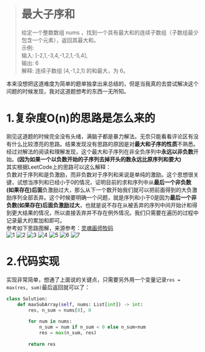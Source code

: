 ># 最大子序和  
>给定一个整数数组 nums ，找到一个具有最大和的连续子数组（子数组最少包含一个元素），返回其最大和。  
>示例:  
>输入: [-2,1,-3,4,-1,2,1,-5,4],  
>输出: 6  
>解释: 连续子数组 [4,-1,2,1] 的和最大，为 6。  
  
本来没想把这道难度为简单的题单独拿出来总结的，但是当我真的去尝试解决这个问题的时候发现，我对这道题想考的东西一无所知。
  
# 1.复杂度O(n)的思路是怎么来的  
刚见这道题的时候完全没有头绪，满脑子都是暴力解法。无奈只能看看评论区有没有什么比较漂亮的思路。结果发现没有思路的原因是对**最大和子序的性质**不熟悉。  
经过对解法的阅读和理解发现，这个最大和子序列在非全负序列中**永远以非负数**开始。**(因为如果一个以负数开始的子序列去掉开头的数永远比原序列和要大)**  
其实根据LeetCode上的思路可以这么解释：  
负数对于序列和是负激励，而非负数对于序列和来说是单纯的激励。这个思想很关键，试想当序列和已经小于0的情况，证明目前的求和序列中从**最后一个非负数(如果存在)后面**负激励过大，那么从下一个数开始我们就可以把前面得到的大负激励序列全部丢弃。这个时候要明确一个问题，就是序列和小于0是因为**最后一个非负数(如果存在)后面负激励过大**，也就是说不存在从被丢弃的序列中间开始计和得到更大结果的情况，所以直接丢弃并不存在例外情况。我们只需要在遍历的过程中记录最大的累加和即可。  
参考如下思路图解，来源参考：[灵魂画师牧码](https://leetcode-cn.com/problems/maximum-subarray/solution/hua-jie-suan-fa-53-zui-da-zi-xu-he-by-guanpengchn/)   
![1](https://pic.leetcode-cn.com/5082ef660cbebc30f78132b2a601bc6162e949b5c7db870ed93dadaa239bf186-frame_00001.png)
![2](https://pic.leetcode-cn.com/536396242aa004db7d2f452a4e086f6a6206d34c6e0f5b58afbdd02fd612e483-frame_00002.png)
![3](https://pic.leetcode-cn.com/5082ef660cbebc30f78132b2a601bc6162e949b5c7db870ed93dadaa239bf186-frame_00003.png)
![4](https://pic.leetcode-cn.com/5082ef660cbebc30f78132b2a601bc6162e949b5c7db870ed93dadaa239bf186-frame_00004.png)
![5](https://pic.leetcode-cn.com/5082ef660cbebc30f78132b2a601bc6162e949b5c7db870ed93dadaa239bf186-frame_00005.png)
![6](https://pic.leetcode-cn.com/5082ef660cbebc30f78132b2a601bc6162e949b5c7db870ed93dadaa239bf186-frame_00006.png)
![7](https://pic.leetcode-cn.com/5082ef660cbebc30f78132b2a601bc6162e949b5c7db870ed93dadaa239bf186-frame_00007.png)

# 2.代码实现
实现非常简单，想通了上面说的关键点，只需要另外用一个变量记录`res = max(res, sum)`最后返回就可以了：
```python  
class Solution:
    def maxSubArray(self, nums: List[int]) -> int:
        res, n_sum = nums[0], 0
        
        for num in nums:
            n_sum = num if n_sum < 0 else n_sum+num
            res = max(n_sum, res)
            
        return res
```

